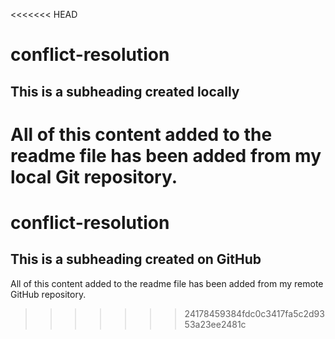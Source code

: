 <<<<<<< HEAD
# conflict-resolution

## This is a subheading created locally

All of this content added to the readme file has been added from my local Git repository.
=======
# conflict-resolution

## This is a subheading created on GitHub

All of this content added to the readme file has been added from my remote GitHub repository.
>>>>>>> 24178459384fdc0c3417fa5c2d9353a23ee2481c
